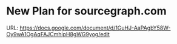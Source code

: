 # New Plan for sourcegraph.com

URL: https://docs.google.com/document/d/1GuHJ-AaPAgbY58W-Oy9wA1OgAqFAJCmhipH8gWG9yog/edit

